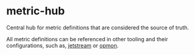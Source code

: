 # metric-hub

Central hub for metric definitions that are considered the source of truth.

All metric definitions can be referenced in other tooling and their configurations, such as, [jetstream](https://github.com/mozilla/jetstream)
or [opmon](https://github.com/mozilla/opmon).
